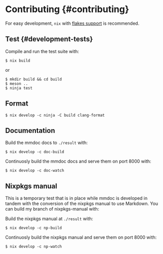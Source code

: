 # Contributing {#contributing}

For easy development, `nix` with [flakes support](https://nixos.wiki/wiki/Flakes) is recommended.

## Test {#development-tests}

Compile and run the test suite with:

```ShellSession
$ nix build
```

or

```ShellSession
$ mkdir build && cd build
$ meson ..
$ ninja test
```

## Format

```ShellSession
$ nix develop -c ninja -C build clang-format
```

## Documentation

Build the mmdoc docs to `./result` with:

```ShellSession
$ nix develop -c doc-build
```

Continuosly build the mmdoc docs and serve them on port 8000 with:

```ShellSession
$ nix develop -c doc-watch
```

## Nixpkgs manual

This is a temporary test that is in place while mmdoc is developed in tandem with the conversion of the nixpkgs manual to use Markdown. You can build my branch of nixpkgs-manual with:

Build the nixpkgs manual at `./result` with:

```ShellSession
$ nix develop -c np-build
```

Continuosly build the nixpkgs manual and serve them on port 8000 with:

```ShellSession
$ nix develop -c np-watch
```
